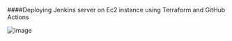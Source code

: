 ####Deploying Jenkins server on Ec2 instance using Terraform and GitHub Actions 

![image](https://github.com/user-attachments/assets/a6589dd2-562f-4e27-a7f8-727227dde192)

